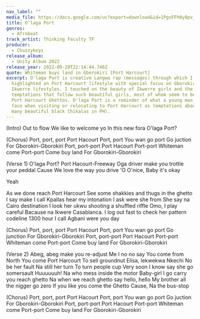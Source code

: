 ```yaml
---
nav_label: ""
media_file: https://docs.google.com/uc?export=download&id=1PgsFFh0y8pv_X0cr7H0bN4NgE_5yUoWc
title: O’laga Port
genres:
  - Afrobeat
track_artist: Thinking Faculty TF
producer:
  - Chuzzykeys
release_album:
  - Unity Album 2022
release_year: 2022-09-28T22:14:44.746Z
quote: Whiteman buys land in Gborokiri [Port Harcourt]
excerpt: O'laga Port is creative Langwa rap (messages) through which I
  highlighted on Port Harcourt lifestyle with special focus on Gborokiri and
  Ikwerre lifestyles. I touched on the beauty of Ikwerre girls and the natural
  temptations that follow such beautiful girls, most of whom seem to be found in
  Port Harcourt Ghettos. O'laga Port is a reminder of what a young man could
  face when visiting or relocating to Port Harcourt as temptations abound (Too
  many beautiful black Chikalas in PH).
---
```

(Intro)
Out to flow
We like to welcome yo
In this new fora
O'laga Port?




(Chorus)
Port, port, port
Port Hacourt
Port, port
You wan go port
Go juction
For Gborokiri-Gborokiri
Port, port-port
Port Hacourt
Port-port
Whiteman come
Port-port
Come buy land 
For Gborokiri-Gborokiri



(Verse 1)
O'laga Port?
Port Hacourt-Freeway
Oga driver make you trottle your peddal
Cause
We love the way you drive 'O
O'nice, 
Baby it's okay

Yeah

As we done reach Port Harcourt
See some shakkies and thugs in the ghetto
I say make I call
Kpallas hear my intonation
I ask were she from
She say na Cairo destination
I look her ukwu shooting a shuffled riffle
Omo, I play careful
Bacause na Ikwere Casablanca.
I log out fast to check her pattern codeline
1300 hour
I call Agbani were you day


(Chorus)
Port, port, port
Port Hacourt
Port, port
You wan go port
Go junction
For Gborokiri-Gborokiri
Port, port-port
Port Hacourt
Port-port
Whiteman come
Port-port
Come buy land 
For Gborokiri-Gborokiri




(Verse 2)
Abeg, abeg make you re-adjust
Me I no no say
You come from North
You come Port Harcourt 
To sell groundnut
Elisa, lekwekwa Nkechi
No be her fault
Na still her turn
To turn people cup
Very soon I know say she go somersault
Huuuuuuh!
Na who mess inside the motor
Baby-girl I go carry you reach ghetto
Na when we reach ghetto say hello, hello
My brother all the nigger go zero
If you like you come the Ghetto
Cause,
Na the bus-stop




(Chorus)
Port, port, port
Port Hacourt
Port, port
You wan go port
Go juction
For Gborokiri-Gborokiri
Port, port-port
Port Hacourt
Port-port
Whiteman come
Port-port
Come buy land 
For Gborokiri-Gborokiri
